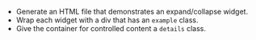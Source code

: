 - Generate an HTML file that demonstrates an expand/collapse widget.
- Wrap each widget with a div that has an `example` class.
- Give the container for controlled content a `details` class.
